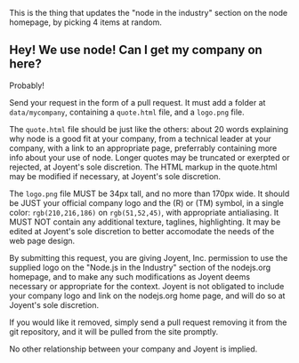 This is the thing that updates the "node in the industry" section on the
node homepage, by picking 4 items at random.

## Hey!  We use node!  Can I get my company on here?

Probably!

Send your request in the form of a pull request.  It must add a folder
at `data/mycompany`, containing a `quote.html` file, and a `logo.png`
file.

The `quote.html` file should be just like the others: about 20
words explaining why node is a good fit at your company, from a
technical leader at your company, with a link to an appropriate page,
preferrably containing more info about your use of node.  Longer quotes
may be truncated or exerpted or rejected, at Joyent's sole discretion.
The HTML markup in the quote.html may be modified if necessary, at
Joyent's sole discretion.

The `logo.png` file MUST be 34px tall, and no more than 170px wide.  It
should be JUST your official company logo and the (R) or (TM) symbol,
in a single color: `rgb(210,216,186)` on `rgb(51,52,45)`, with appropriate
antialiasing.  It MUST NOT contain any additional texture, taglines,
highlighting.  It may be edited at Joyent's sole discretion to better
accomodate the needs of the web page design.

By submitting this request, you are giving Joyent, Inc. permission to
use the supplied logo on the "Node.js in the Industry" section of the
nodejs.org homepage, and to make any such modifications as Joyent deems
necessary or appropriate for the context.  Joyent is not obligated to
include your company logo and link on the nodejs.org home page, and will
do so at Joyent's sole discretion.

If you would like it removed, simply send a pull request removing it from
the git repository, and it will be pulled from the site promptly.

No other relationship between your company and Joyent is implied.

